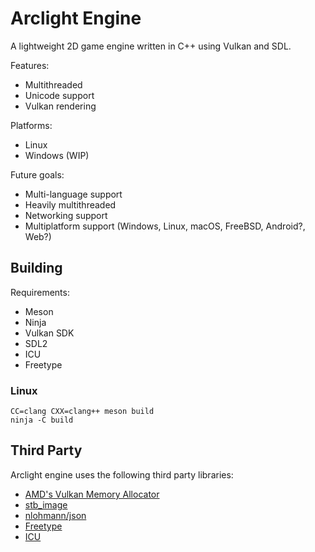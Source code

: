 # Arclight Engine

A lightweight 2D game engine written in C++ using Vulkan and SDL.

Features:
- Multithreaded
- Unicode support
- Vulkan rendering

Platforms:
- Linux
- Windows (WIP)

Future goals:
- Multi-language support
- Heavily multithreaded
- Networking support
- Multiplatform support (Windows, Linux, macOS, FreeBSD, Android?, Web?)

## Building
Requirements:
- Meson
- Ninja
- Vulkan SDK
- SDL2
- ICU
- Freetype

### Linux
```shell
CC=clang CXX=clang++ meson build
ninja -C build
```

## Third Party

Arclight engine uses the following third party libraries:

- [AMD's Vulkan Memory Allocator](https://github.com/GPUOpen-LibrariesAndSDKs/VulkanMemoryAllocator)
- [stb_image](https://github.com/nothings/stb)
- [nlohmann/json](https://github.com/nlohmann/json)
- [Freetype](https://freetype.org)
- [ICU](https://icu.unicode.org/)
